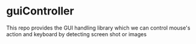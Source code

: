 # guiController
This repo provides the GUI handling library which we can control mouse's action and keyboard by detecting screen shot or images
